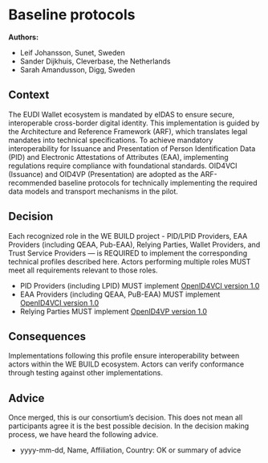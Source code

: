 # Baseline protocols

**Authors:**

- Leif Johansson, Sunet, Sweden
- Sander Dijkhuis, Cleverbase, the Netherlands
- Sarah Amandusson, Digg, Sweden

## Context
The EUDI Wallet ecosystem is mandated by eIDAS to ensure secure, interoperable cross-border digital identity.
This implementation is guided by the Architecture and Reference Framework (ARF), which translates legal mandates into technical specifications.
To achieve mandatory interoperability for Issuance and Presentation of Person Identification Data (PID) and Electronic Attestations of Attributes (EAA), implementing regulations require compliance with foundational standards.
OID4VCI (Issuance) and OID4VP (Presentation) are adopted as the ARF-recommended baseline protocols for technically implementing the required data models and transport mechanisms in the pilot.

## Decision

Each recognized role in the WE BUILD project - PID/LPID Providers, EAA Providers (including QEAA, Pub-EAA), Relying Parties, Wallet Providers, and Trust Service Providers — is REQUIRED to implement the corresponding technical profiles described here.
Actors performing multiple roles MUST meet all requirements relevant to those roles.

* PID Providers (including LPID) MUST implement [OpenID4VCI version 1.0](https://openid.net/specs/openid-4-verifiable-credential-issuance-1_0.html)
* EAA Providers (including QEAA, PuB-EAA) MUST implement [OpenID4VCI version 1.0](https://openid.net/specs/openid-4-verifiable-credential-issuance-1_0.html)
* Relying Parties MUST implement [OpenID4VP version 1.0](https://openid.net/specs/openid-4-verifiable-presentations-1_0.html)

## Consequences

Implementations following this profile ensure interoperability between actors within the WE BUILD ecosystem.
Actors can verify conformance through testing against other implementations.

## Advice

Once merged, this is our consortium’s decision. This does not mean all participants agree it is the best possible decision. In the decision making process, we have heard the following advice.
- yyyy-mm-dd, Name, Affiliation, Country: OK or summary of advice

